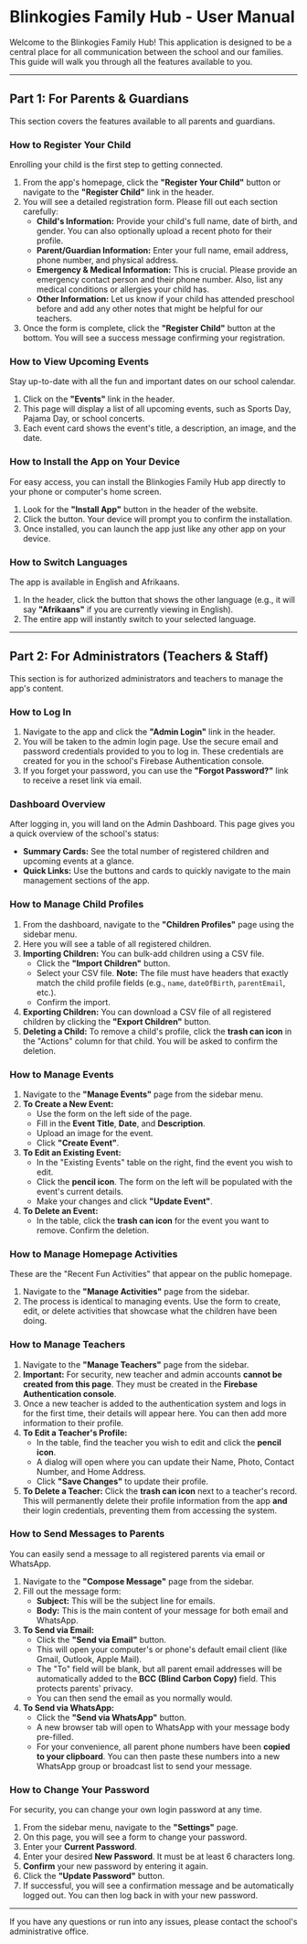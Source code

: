 
# Blinkogies Family Hub - User Manual

Welcome to the Blinkogies Family Hub! This application is designed to be a central place for all communication between the school and our families. This guide will walk you through all the features available to you.

---

## Part 1: For Parents & Guardians

This section covers the features available to all parents and guardians.

### How to Register Your Child

Enrolling your child is the first step to getting connected.

1.  From the app's homepage, click the **"Register Your Child"** button or navigate to the **"Register Child"** link in the header.
2.  You will see a detailed registration form. Please fill out each section carefully:
    *   **Child's Information:** Provide your child's full name, date of birth, and gender. You can also optionally upload a recent photo for their profile.
    *   **Parent/Guardian Information:** Enter your full name, email address, phone number, and physical address.
    *   **Emergency & Medical Information:** This is crucial. Please provide an emergency contact person and their phone number. Also, list any medical conditions or allergies your child has.
    *   **Other Information:** Let us know if your child has attended preschool before and add any other notes that might be helpful for our teachers.
3.  Once the form is complete, click the **"Register Child"** button at the bottom. You will see a success message confirming your registration.

### How to View Upcoming Events

Stay up-to-date with all the fun and important dates on our school calendar.

1.  Click on the **"Events"** link in the header.
2.  This page will display a list of all upcoming events, such as Sports Day, Pajama Day, or school concerts.
3.  Each event card shows the event's title, a description, an image, and the date.

### How to Install the App on Your Device

For easy access, you can install the Blinkogies Family Hub app directly to your phone or computer's home screen.

1.  Look for the **"Install App"** button in the header of the website.
2.  Click the button. Your device will prompt you to confirm the installation.
3.  Once installed, you can launch the app just like any other app on your device.

### How to Switch Languages

The app is available in English and Afrikaans.

1.  In the header, click the button that shows the other language (e.g., it will say **"Afrikaans"** if you are currently viewing in English).
2.  The entire app will instantly switch to your selected language.

---

## Part 2: For Administrators (Teachers & Staff)

This section is for authorized administrators and teachers to manage the app's content.

### How to Log In

1.  Navigate to the app and click the **"Admin Login"** link in the header.
2.  You will be taken to the admin login page. Use the secure email and password credentials provided to you to log in. These credentials are created for you in the school's Firebase Authentication console.
3.  If you forget your password, you can use the **"Forgot Password?"** link to receive a reset link via email.

### Dashboard Overview

After logging in, you will land on the Admin Dashboard. This page gives you a quick overview of the school's status:
*   **Summary Cards:** See the total number of registered children and upcoming events at a glance.
*   **Quick Links:** Use the buttons and cards to quickly navigate to the main management sections of the app.

### How to Manage Child Profiles

1.  From the dashboard, navigate to the **"Children Profiles"** page using the sidebar menu.
2.  Here you will see a table of all registered children.
3.  **Importing Children:** You can bulk-add children using a CSV file.
    *   Click the **"Import Children"** button.
    *   Select your CSV file. **Note:** The file must have headers that exactly match the child profile fields (e.g., `name`, `dateOfBirth`, `parentEmail`, etc.).
    *   Confirm the import.
4.  **Exporting Children:** You can download a CSV file of all registered children by clicking the **"Export Children"** button.
5.  **Deleting a Child:** To remove a child's profile, click the **trash can icon** in the "Actions" column for that child. You will be asked to confirm the deletion.

### How to Manage Events

1.  Navigate to the **"Manage Events"** page from the sidebar menu.
2.  **To Create a New Event:**
    *   Use the form on the left side of the page.
    *   Fill in the **Event Title**, **Date**, and **Description**.
    *   Upload an image for the event.
    *   Click **"Create Event"**.
3.  **To Edit an Existing Event:**
    *   In the "Existing Events" table on the right, find the event you wish to edit.
    *   Click the **pencil icon**. The form on the left will be populated with the event's current details.
    *   Make your changes and click **"Update Event"**.
4.  **To Delete an Event:**
    *   In the table, click the **trash can icon** for the event you want to remove. Confirm the deletion.

### How to Manage Homepage Activities

These are the "Recent Fun Activities" that appear on the public homepage.

1.  Navigate to the **"Manage Activities"** page from the sidebar.
2.  The process is identical to managing events. Use the form to create, edit, or delete activities that showcase what the children have been doing.

### How to Manage Teachers

1.  Navigate to the **"Manage Teachers"** page from the sidebar.
2.  **Important:** For security, new teacher and admin accounts **cannot be created from this page**. They must be created in the **Firebase Authentication console**.
3.  Once a new teacher is added to the authentication system and logs in for the first time, their details will appear here. You can then add more information to their profile.
4.  **To Edit a Teacher's Profile:**
    *   In the table, find the teacher you wish to edit and click the **pencil icon**.
    *   A dialog will open where you can update their Name, Photo, Contact Number, and Home Address.
    *   Click **"Save Changes"** to update their profile.
5.  **To Delete a Teacher:** Click the **trash can icon** next to a teacher's record. This will permanently delete their profile information from the app **and** their login credentials, preventing them from accessing the system.

### How to Send Messages to Parents

You can easily send a message to all registered parents via email or WhatsApp.

1.  Navigate to the **"Compose Message"** page from the sidebar.
2.  Fill out the message form:
    *   **Subject:** This will be the subject line for emails.
    *   **Body:** This is the main content of your message for both email and WhatsApp.
3.  **To Send via Email:**
    *   Click the **"Send via Email"** button.
    *   This will open your computer's or phone's default email client (like Gmail, Outlook, Apple Mail).
    *   The "To" field will be blank, but all parent email addresses will be automatically added to the **BCC (Blind Carbon Copy)** field. This protects parents' privacy.
    *   You can then send the email as you normally would.
4.  **To Send via WhatsApp:**
    *   Click the **"Send via WhatsApp"** button.
    *   A new browser tab will open to WhatsApp with your message body pre-filled.
    *   For your convenience, all parent phone numbers have been **copied to your clipboard**. You can then paste these numbers into a new WhatsApp group or broadcast list to send your message.

### How to Change Your Password

For security, you can change your own login password at any time.

1.  From the sidebar menu, navigate to the **"Settings"** page.
2.  On this page, you will see a form to change your password.
3.  Enter your **Current Password**.
4.  Enter your desired **New Password**. It must be at least 6 characters long.
5.  **Confirm** your new password by entering it again.
6.  Click the **"Update Password"** button.
7.  If successful, you will see a confirmation message and be automatically logged out. You can then log back in with your new password.

---
If you have any questions or run into any issues, please contact the school's administrative office.
